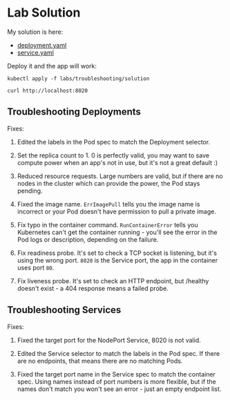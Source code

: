 # Lab Solution

My solution is here:

- [deployment.yaml](solution/deployment.yaml)
- [service.yaml](solution/service.yaml)

Deploy it and the app will work:

```
kubectl apply -f labs/troubleshooting/solution

curl http://localhost:8020
```

## Troubleshooting Deployments

Fixes:

1. Edited the labels in the Pod spec to match the Deployment selector.

2. Set the replica count to 1.  0 is perfectly valid, you may want to save compute power when an app's not in use, but it's not a great default :)

3. Reduced resource requests. Large numbers are valid, but if there are no nodes in the cluster which can provide the power, the Pod stays pending.

4. Fixed the image name. `ErrImagePull` tells you the image name is incorrect or your Pod doesn't have permission to pull a private image.

5. Fix typo in the container command. `RunContainerError` tells you Kubernetes can't get the container running - you'll see the error in the Pod logs or description, depending on the failure.

6. Fix readiness probe. It's set to check a TCP socket is listening, but it's using the wrong port. `8020` is the Service port, the app in the container uses port `80`.

7. Fix liveness probe. It's set to check an HTTP endpoint, but /healthy doesn't exist - a 404 response means a failed probe.

## Troubleshooting Services

Fixes:

1. Fixed the target port for the NodePort Service, 8020 is not valid.

2. Edited the Service selector to match the labels in the Pod spec. If there are no endpoints, that means there are no matching Pods.

3. Fixed the target port name in the Service spec to match the container spec. Using names instead of port numbers is more flexible, but if the names don't match you won't see an error - just an empty endpoint list.
